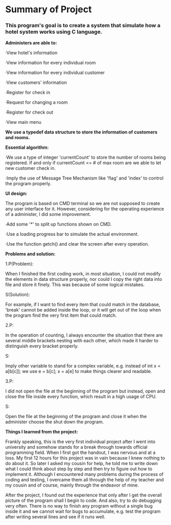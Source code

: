 # Summary of Project

### This program's goal is to create a system that simulate how a hotel system works using C language. 



**Administers are able to:**

·View hotel's information

·View information for every individual room

·View information for every individual customer

·View customers' information

·Register for check in

·Request for changing a room

·Register for check out

·View main menu



**We use a typedef data structure to store the information of customers and rooms.**



**Essential algorithm:**

·We use a type of integer 'currentCount' to store the number of rooms being registered. If and only if currentCount <= # of max room are we able to let new customer check in.

·Imply the use of Message Tree Mechanism like 'flag' and 'index' to control the program properly.



**UI design:**

The program is based on CMD terminal so we are not supposed to create any user interface for it. However, considering for the operating experience of a administer, I did some improvement.

·Add some '*' to split up functions shown on CMD.

·Use a loading progress bar to simulate the actual environment.

·Use the function getch() and clear the screen after every operation.



**Problems and solution:**

1.P(Problem):

When I finished the first coding work, in most situation, I could not modify the elements in data structure properly, nor could I copy the right data into file and store it finely. This was because of some logical mistakes. 

S(Solution):

For example, if I want to find every item that could match in the database, 'break' cannot be added inside the loop, or it will get out of the loop when the program find the very first item that could match.



2.P:

In the operation of counting, I always encounter the situation that there are several middle brackets nesting with each other, which made it harder to distinguish every bracket properly.

S:

Imply other variable to stand for a complex variable, e.g. instead of int x = a[b[c]]; we use e = b[c]; x = a[e] to make things clearer and readable.



3.P:

I did not open the file at the beginning of the program but instead, open and close the file inside every function, which result in a high usage of CPU.

S:

Open the file at the beginning of the program and close it when the administer choose the shut down the program.



**Things I learned from the project:**

Frankly speaking, this is the very first individual project after I went into university and somehow stands for a break through towards official programming field. When I first got the handout, I was nervous and at a loss. My first 12 hours for this project was in vain because I knew nothing to do about it. So later I asked my cousin for help, he told me to write down what I could think about step by step and then try to figure out how to implement it. Although I encountered many problems during the process of coding and testing, I overcame them all through the help of my teacher and my cousin and of course, mainly through the endeavor of mine.



After the project, I found out the experience that only after I get the overall picture of the program shall I begin to code. And also, try to do debugging very often. There is no way to finish any program without a single bug inside it and we cannot wait for bugs to accumulate, e.g. test the program after writing several lines and see if it runs well.